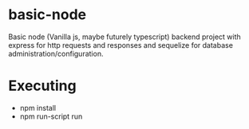 # basic-node

Basic node (Vanilla js, maybe futurely typescript) backend project with express for http requests and responses and sequelize for database administration/configuration.

# Executing

- npm install 
- npm run-script run
